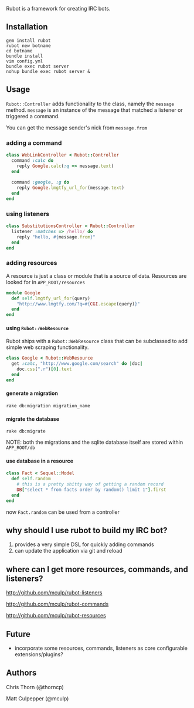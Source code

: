 Rubot is a framework for creating IRC bots.  
 
Installation
------------
    gem install rubot
    rubot new botname
    cd botname
    bundle install 
    vim config.yml
    bundle exec rubot server
    nohup bundle exec rubot server & 
 
Usage
-----

`Rubot::Controller` adds functionality to the class, namely the
`message` method. `message` is an instance of the message that matched a
listener or triggered a command. 

You can get the message sender's nick from `message.from` 

### adding a command

```ruby
class WebLinkController < Rubot::Controller
  command :calc do
    reply Google.calc(:q => message.text)
  end
  
  command :google, :g do
    reply Google.lmgtfy_url_for(message.text)
  end
end
```
 
### using listeners 

```ruby
class SubstitutionsController < Rubot::Controller
  listener :matches => /hello/ do
    reply "hello, #{message.from}"
  end
end
```
 
### adding resources
A resource is just a class or module that is a source of data. Resources are looked for
in `APP_ROOT/resources`

```ruby
module Google
  def self.lmgtfy_url_for(query)
    "http://www.lmgtfy.com/?q=#{CGI.escape(query)}"
  end
end
```

#### using `Rubot::WebResource`
Rubot ships with a `Rubot::WebResource` class that can be subclassed to add simple
web scraping functionality.

```ruby
class Google < Rubot::WebResource
  get :calc, "http://www.google.com/search" do |doc|
    doc.css(".r")[0].text
  end
end
```

#### generate a migration
    rake db:migration migration_name

#### migrate the database
    rake db:migrate

NOTE: both the migrations and the sqlite database itself are stored
within `APP_ROOT/db`

#### use database in a resource

```ruby
class Fact < Sequel::Model
  def self.random
    # this is a pretty shitty way of getting a random record
    DB["select * from facts order by random() limit 1"].first
  end
end
```

now `Fact.random` can be used from a controller

why should I use rubot to build my IRC bot?
-------------------------------------------

1. provides a very simple DSL for quickly adding commands
2. can update the application via git and reload  

where can I get more resources, commands, and listeners?
--------------------------------------------------------

http://github.com/mculp/rubot-listeners

http://github.com/mculp/rubot-commands

http://github.com/mculp/rubot-resources
 
Future
------
* incorporate some resources, commands, listeners as core configurable extensions/plugins? 

Authors
-------
Chris Thorn (@thorncp)

Matt Culpepper (@mculp)

